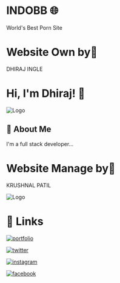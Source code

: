 
# INDOBB 🌐
World's Best Porn Site


# Website Own by👑
DHIRAJ INGLE

# Hi, I'm Dhiraj! 👋


![Logo](https://INDOBB.netlify.app/images/logo1.jpeg)





## 🚀 About Me
I'm a full stack developer...

# Website Manage by💼
KRUSHNAL PATIL


![Logo](https://INDOBB.netlify.app/images/Krushnal%20patil.jpeg)



# 🔗 Links

[![portfolio](https://img.shields.io/badge/my_portfolio-000?style=for-the-badge&logo=ko-fi&logoColor=white)](https://krushnal.work.gd/)

[![twitter](https://img.shields.io/badge/twitter-1DA1F2?style=for-the-badge&logo=twitter&logoColor=white)](https://www.twitter.com/krushnal_09?=08/)

[![instagram](https://img.shields.io/badge/instagram-1DA1F2?style=for-the-badge&logo=instagram&logoColor=violet)](https://instagram.com/krushnal_09)

[![facebook](https://img.shields.io/badge/facebook-1DA1F2?style=for-the-badge&logo=facebook&logoColor=white)](https://www.facebook.com/Krushnal.patil.37625/)

